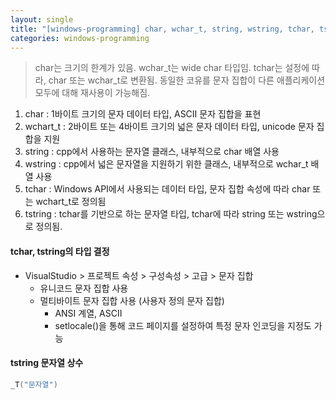 ```yaml
---
layout: single
title: "[windows-programming] char, wchar_t, string, wstring, tchar, tstring 내용 정리"
categories: windows-programming
---
```


> char는 크기의 한계가 있음. wchar_t는 wide char 타입임.
> tchar는 설정에 따라, char 또는 wchar_t로 변환됨.
> 동일한 코유를 문자 집합이 다른 애플리케이션 모두에 대해 재사용이 가능해짐.

1. char : 1바이트 크기의 문자 데이터 타입, ASCII 문자 집합을 표현
2. wchart_t : 2바이트 또는 4바이트 크기의 넓은 문자 데이터 타입, unicode 문자 집합을 지원
3. string : cpp에서 사용하는 문자열 클래스, 내부적으로 char 배열 사용
4. wstring : cpp에서 넓은 문자열을 지원하기 위한 클래스, 내부적으로 wchar_t 배열 사용
5. tchar : Windows API에서 사용되는 데이터 타입, 문자 집합 속성에 따라 char 또는 wchart_t로 정의됨
6. tstring : tchar를 기반으로 하는 문자열 타입, tchar에 따라 string 또는 wstring으로 정의됨.

#### tchar, tstring의 타입 결정

- VisualStudio > 프로젝트 속성 > 구성속성 > 고급 > 문자 집합
  - 유니코드 문자 집합 사용
  - 멀티바이트 문자 집합 사용 (사용자 정의 문자 집합)
    - ANSI 계열, ASCII
    - setlocale()을 통해 코드 페이지를 설정하여 특정 문자 인코딩을 지정도 가능

#### tstring 문자열 상수

```cpp
_T("문자열")
```
